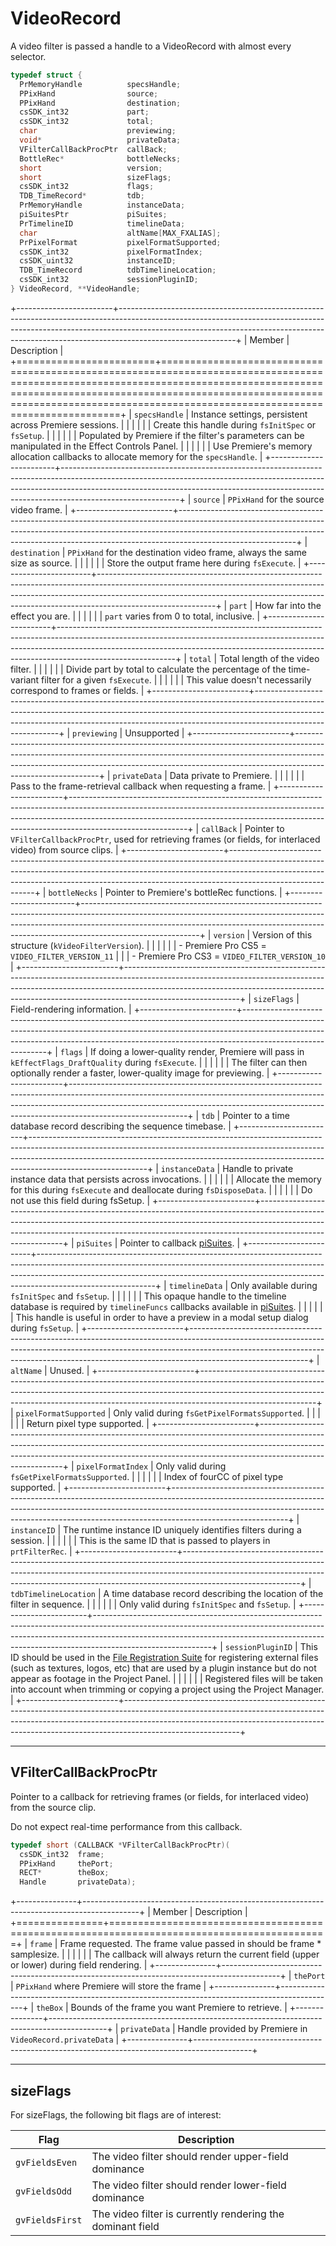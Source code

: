 # VideoRecord

A video filter is passed a handle to a VideoRecord with almost every selector.

```cpp
typedef struct {
  PrMemoryHandle          specsHandle;
  PPixHand                source;
  PPixHand                destination;
  csSDK_int32             part;
  csSDK_int32             total;
  char                    previewing;
  void*                   privateData;
  VFilterCallBackProcPtr  callBack;
  BottleRec*              bottleNecks;
  short                   version;
  short                   sizeFlags;
  csSDK_int32             flags;
  TDB_TimeRecord*         tdb;
  PrMemoryHandle          instanceData;
  piSuitesPtr             piSuites;
  PrTimelineID            timelineData;
  char                    altName[MAX_FXALIAS];
  PrPixelFormat           pixelFormatSupported;
  csSDK_int32             pixelFormatIndex;
  csSDK_uint32            instanceID;
  TDB_TimeRecord          tdbTimelineLocation;
  csSDK_int32             sessionPluginID;
} VideoRecord, **VideoHandle;
```

+------------------------+-----------------------------------------------------------------------------------------------------------------------------------------------------------------------------------------------------------------------------------------------------------------------+
|         Member         |                                                                                                                              Description                                                                                                                              |
+========================+=======================================================================================================================================================================================================================================================================+
| `specsHandle`          | Instance settings, persistent across Premiere sessions.                                                                                                                                                                                                               |
|                        |                                                                                                                                                                                                                                                                       |
|                        | Create this handle during `fsInitSpec` or `fsSetup`.                                                                                                                                                                                                                  |
|                        |                                                                                                                                                                                                                                                                       |
|                        | Populated by Premiere if the filter's parameters can be manipulated in the Effect Controls Panel.                                                                                                                                                                     |
|                        |                                                                                                                                                                                                                                                                       |
|                        | Use Premiere's memory allocation callbacks to allocate memory for the `specsHandle`.                                                                                                                                                                                  |
+------------------------+-----------------------------------------------------------------------------------------------------------------------------------------------------------------------------------------------------------------------------------------------------------------------+
| `source`               | `PPixHand` for the source video frame.                                                                                                                                                                                                                                |
+------------------------+-----------------------------------------------------------------------------------------------------------------------------------------------------------------------------------------------------------------------------------------------------------------------+
| `destination`          | `PPixHand` for the destination video frame, always the same size as source.                                                                                                                                                                                           |
|                        |                                                                                                                                                                                                                                                                       |
|                        | Store the output frame here during `fsExecute`.                                                                                                                                                                                                                       |
+------------------------+-----------------------------------------------------------------------------------------------------------------------------------------------------------------------------------------------------------------------------------------------------------------------+
| `part`                 | How far into the effect you are.                                                                                                                                                                                                                                      |
|                        |                                                                                                                                                                                                                                                                       |
|                        | `part` varies from 0 to total, inclusive.                                                                                                                                                                                                                             |
+------------------------+-----------------------------------------------------------------------------------------------------------------------------------------------------------------------------------------------------------------------------------------------------------------------+
| `total`                | Total length of the video filter.                                                                                                                                                                                                                                     |
|                        |                                                                                                                                                                                                                                                                       |
|                        | Divide part by total to calculate the percentage of the time-variant filter for a given `fsExecute`.                                                                                                                                                                  |
|                        |                                                                                                                                                                                                                                                                       |
|                        | This value doesn't necessarily correspond to frames or fields.                                                                                                                                                                                                        |
+------------------------+-----------------------------------------------------------------------------------------------------------------------------------------------------------------------------------------------------------------------------------------------------------------------+
| `previewing`           | Unsupported                                                                                                                                                                                                                                                           |
+------------------------+-----------------------------------------------------------------------------------------------------------------------------------------------------------------------------------------------------------------------------------------------------------------------+
| `privateData`          | Data private to Premiere.                                                                                                                                                                                                                                             |
|                        |                                                                                                                                                                                                                                                                       |
|                        | Pass to the frame-retrieval callback when requesting a frame.                                                                                                                                                                                                         |
+------------------------+-----------------------------------------------------------------------------------------------------------------------------------------------------------------------------------------------------------------------------------------------------------------------+
| `callBack`             | Pointer to `VFilterCallbackProcPtr`, used for retrieving frames (or fields, for interlaced video) from source clips.                                                                                                                                                  |
+------------------------+-----------------------------------------------------------------------------------------------------------------------------------------------------------------------------------------------------------------------------------------------------------------------+
| `bottleNecks`          | Pointer to Premiere's bottleRec functions.                                                                                                                                                                                                                            |
+------------------------+-----------------------------------------------------------------------------------------------------------------------------------------------------------------------------------------------------------------------------------------------------------------------+
| `version`              | Version of this structure (`kVideoFilterVersion`).                                                                                                                                                                                                                    |
|                        |                                                                                                                                                                                                                                                                       |
|                        | - Premiere Pro CS5 = `VIDEO_FILTER_VERSION_11`                                                                                                                                                                                                                        |
|                        | - Premiere Pro CS3 = `VIDEO_FILTER_VERSION_10`                                                                                                                                                                                                                        |
+------------------------+-----------------------------------------------------------------------------------------------------------------------------------------------------------------------------------------------------------------------------------------------------------------------+
| `sizeFlags`            | Field-rendering information.                                                                                                                                                                                                                                          |
+------------------------+-----------------------------------------------------------------------------------------------------------------------------------------------------------------------------------------------------------------------------------------------------------------------+
| `flags`                | If doing a lower-quality render, Premiere will pass in `kEffectFlags_DraftQuality` during `fsExecute`.                                                                                                                                                                |
|                        |                                                                                                                                                                                                                                                                       |
|                        | The filter can then optionally render a faster, lower-quality image for previewing.                                                                                                                                                                                   |
+------------------------+-----------------------------------------------------------------------------------------------------------------------------------------------------------------------------------------------------------------------------------------------------------------------+
| `tdb`                  | Pointer to a time database record describing the sequence timebase.                                                                                                                                                                                                   |
+------------------------+-----------------------------------------------------------------------------------------------------------------------------------------------------------------------------------------------------------------------------------------------------------------------+
| `instanceData`         | Handle to private instance data that persists across invocations.                                                                                                                                                                                                     |
|                        |                                                                                                                                                                                                                                                                       |
|                        | Allocate the memory for this during `fsExecute` and deallocate during `fsDisposeData`.                                                                                                                                                                                |
|                        |                                                                                                                                                                                                                                                                       |
|                        | Do not use this field during fsSetup.                                                                                                                                                                                                                                 |
+------------------------+-----------------------------------------------------------------------------------------------------------------------------------------------------------------------------------------------------------------------------------------------------------------------+
| `piSuites`             | Pointer to callback [piSuites](../universals/legacy-callback-suites.md#pisuites).                                                                                                                                                                                     |
+------------------------+-----------------------------------------------------------------------------------------------------------------------------------------------------------------------------------------------------------------------------------------------------------------------+
| `timelineData`         | Only available during `fsInitSpec` and `fsSetup`.                                                                                                                                                                                                                     |
|                        |                                                                                                                                                                                                                                                                       |
|                        | This opaque handle to the timeline database is required by `timelineFuncs` callbacks available in [piSuites](../universals/legacy-callback-suites.md#pisuites).                                                                                                       |
|                        |                                                                                                                                                                                                                                                                       |
|                        | This handle is useful in order to have a preview in a modal setup dialog during `fsSetup`.                                                                                                                                                                            |
+------------------------+-----------------------------------------------------------------------------------------------------------------------------------------------------------------------------------------------------------------------------------------------------------------------+
| `altName`              | Unused.                                                                                                                                                                                                                                                               |
+------------------------+-----------------------------------------------------------------------------------------------------------------------------------------------------------------------------------------------------------------------------------------------------------------------+
| `pixelFormatSupported` | Only valid during `fsGetPixelFormatsSupported`.                                                                                                                                                                                                                       |
|                        |                                                                                                                                                                                                                                                                       |
|                        | Return pixel type supported.                                                                                                                                                                                                                                          |
+------------------------+-----------------------------------------------------------------------------------------------------------------------------------------------------------------------------------------------------------------------------------------------------------------------+
| `pixelFormatIndex`     | Only valid during `fsGetPixelFormatsSupported`.                                                                                                                                                                                                                       |
|                        |                                                                                                                                                                                                                                                                       |
|                        | Index of fourCC of pixel type supported.                                                                                                                                                                                                                              |
+------------------------+-----------------------------------------------------------------------------------------------------------------------------------------------------------------------------------------------------------------------------------------------------------------------+
| `instanceID`           | The runtime instance ID uniquely identifies filters during a session.                                                                                                                                                                                                 |
|                        |                                                                                                                                                                                                                                                                       |
|                        | This is the same ID that is passed to players in `prtFilterRec`.                                                                                                                                                                                                      |
+------------------------+-----------------------------------------------------------------------------------------------------------------------------------------------------------------------------------------------------------------------------------------------------------------------+
| `tdbTimelineLocation`  | A time database record describing the location of the filter in sequence.                                                                                                                                                                                             |
|                        |                                                                                                                                                                                                                                                                       |
|                        | Only valid during `fsInitSpec` and `fsSetup`.                                                                                                                                                                                                                         |
+------------------------+-----------------------------------------------------------------------------------------------------------------------------------------------------------------------------------------------------------------------------------------------------------------------+
| `sessionPluginID`      | This ID should be used in the [File Registration Suite](../universals/sweetpea-suites.md#file-registration-suite) for registering external files (such as textures, logos, etc) that are used by a plugin instance but do not appear as footage in the Project Panel. |
|                        |                                                                                                                                                                                                                                                                       |
|                        | Registered files will be taken into account when trimming or copying a project using the Project Manager.                                                                                                                                                             |
+------------------------+-----------------------------------------------------------------------------------------------------------------------------------------------------------------------------------------------------------------------------------------------------------------------+

---

## VFilterCallBackProcPtr

Pointer to a callback for retrieving frames (or fields, for interlaced video) from the source clip.

Do not expect real-time performance from this callback.

```cpp
typedef short (CALLBACK *VFilterCallBackProcPtr)(
  csSDK_int32  frame;
  PPixHand     thePort;
  RECT*        theBox;
  Handle       privateData);
```

+---------------+--------------------------------------------------------------------------------------------+
|    Member     |                                        Description                                         |
+===============+============================================================================================+
| `frame`       | Frame requested. The frame value passed in should be frame \* samplesize.                  |
|               |                                                                                            |
|               | The callback will always return the current field (upper or lower) during field rendering. |
+---------------+--------------------------------------------------------------------------------------------+
| `thePort`     | `PPixHand` where Premiere will store the frame                                             |
+---------------+--------------------------------------------------------------------------------------------+
| `theBox`      | Bounds of the frame you want Premiere to retrieve.                                         |
+---------------+--------------------------------------------------------------------------------------------+
| `privateData` | Handle provided by Premiere in `VideoRecord.privateData`                                   |
+---------------+--------------------------------------------------------------------------------------------+

---

## sizeFlags

For sizeFlags, the following bit flags are of interest:

|      Flag       |                        Description                         |
| --------------- | ---------------------------------------------------------- |
| `gvFieldsEven`  | The video filter should render upper-field dominance       |
| `gvFieldsOdd`   | The video filter should render lower-field dominance       |
| `gvFieldsFirst` | The video filter is currently rendering the dominant field |
